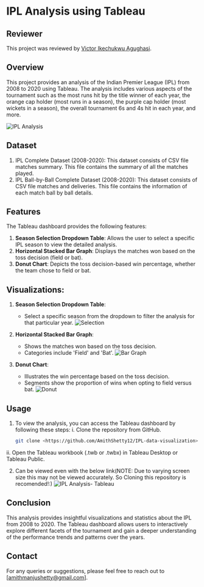 # IPL Analysis using Tableau

## Reviewer
This project was reviewed by [Victor Ikechukwu Agughasi](https://github.com/Victor-Ikechukwu).

## Overview
This project provides an analysis of the Indian Premier League (IPL) from 2008 to 2020 using Tableau. The analysis includes various aspects of the tournament such as the most runs hit by the title winner of each year, the orange cap holder (most runs in a season), the purple cap holder (most wickets in a season), the overall tournament 6s and 4s hit in each year, and more.

![IPL Analysis](https://github.com/user-attachments/assets/6dabdb27-6e4e-42dd-9ed6-09c71b74f03e)


## Dataset
 1. IPL Complete Dataset (2008-2020): This dataset consists of CSV file matches summary. This file contains the summary of all the matches played.
 2. IPL Ball-by-Ball Complete Dataset (2008-2020): This dataset consists of CSV file matches and deliveries. This file contains the information of each match ball by ball details.

## Features
The Tableau dashboard provides the following features:
 1. **Season Selection Dropdown Table**: Allows the user to select a specific IPL season to view the detailed analysis.
 2. **Horizontal Stacked Bar Graph**: Displays the matches won based on the toss decision (field or bat).
 3. **Donut Chart**: Depicts the toss decision-based win percentage, whether the team chose to field or bat.


## Visualizations:
1. **Season Selection Dropdown Table**:
   - Select a specific season from the dropdown to filter the analysis for that particular year.
   ![Selection](https://github.com/user-attachments/assets/de07d56e-e3d4-419a-bb1c-1ec32e18b52a)

     
2. **Horizontal Stacked Bar Graph**:
   - Shows the matches won based on the toss decision.
   - Categories include 'Field' and 'Bat'.
   ![Bar Graph](https://github.com/user-attachments/assets/8a2ca6be-0272-43e4-851c-3549bd3bbcdd)
 

3. **Donut Chart**:
   - Illustrates the win percentage based on the toss decision.
   - Segments show the proportion of wins when opting to field versus bat.
   ![Donut](https://github.com/user-attachments/assets/591003e0-b5da-4748-9b44-ce3659f3483b)


## Usage
1. To view the analysis, you can access the Tableau dashboard by following these steps:
 i. Clone the repository from GitHub.
    ```bash
    git clone <https://github.com/AmithShetty12/IPL-data-visualization>
    ```
 ii. Open the Tableau workbook (.twb or .twbx) in Tableau Desktop or Tableau Public.

2. Can be viewed even with the below link(NOTE: Due to varying screen size this may not be viewed accurately. So Cloning this repository is recomended!:)
 ![IPL Analysis- Tableau](https://public.tableau.com/views/DSV_Project/IPLANALYSIS?:language=en-US&publish=yes&:sid=&:redirect=auth&:display_count=n&:origin=viz_share_link)

## Conclusion
This analysis provides insightful visualizations and statistics about the IPL from 2008 to 2020. The Tableau dashboard allows users to interactively explore different facets of the tournament and gain a deeper understanding of the performance trends and patterns over the years.

## Contact
For any queries or suggestions, please feel free to reach out to [amithmanjushetty@gmail.com].
